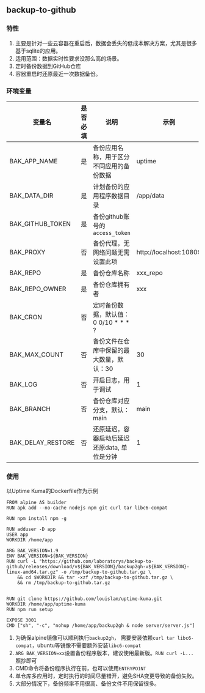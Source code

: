 ## backup-to-github
### 特性
1. 主要是针对一些云容器在重启后，数据会丢失的低成本解决方案，尤其是很多基于sqlite的应用。
2. 适用范围：数据实时性要求没那么高的场景。
3. 定时备份数据到GitHub仓库
4. 容器重启时还原最近一次数据备份。
### 环境变量
| 变量名               | 是否必填 | 说明                          | 示例                     |
|-------------------|------|-----------------------------|------------------------|
| BAK_APP_NAME      | 是    | 备份应用名称，用于区分不同应用的备份数据        | uptime                 |
| BAK_DATA_DIR      | 是    | 计划备份的应用程序数据目录               | /app/data              |
| BAK_GITHUB_TOKEN  | 是    | 备份github账号的`access_token`   |                        |
| BAK_PROXY         | 否    | 备份代理，无网络问题无需设置此项            | http://localhost:10809 |
| BAK_REPO          | 是    | 备份仓库名称                      | xxx_repo               |
| BAK_REPO_OWNER    | 是    | 备份仓库拥有者                     | xxx                    |
| BAK_CRON          | 否    | 定时备份数据，默认值：  0 0/10 * * * ? |                        |
| BAK_MAX_COUNT     | 否    | 备份文件在仓库中保留的最大数量，默认：30       | 30                     |
| BAK_LOG           | 否    | 开启日志，用于调试                   | 1                      |
| BAK_BRANCH        | 否    | 备份仓库对应分支，默认：main            | main                   |
| BAK_DELAY_RESTORE | 否    | 还原延迟，容器启动后延迟还原data, 单位是分钟   | 1                      |
### 使用
以Uptime Kuma的Dockerfile作为示例
```
FROM alpine AS builder
RUN apk add --no-cache nodejs npm git curl tar libc6-compat

RUN npm install npm -g

RUN adduser -D app
USER app
WORKDIR /home/app

ARG BAK_VERSION=1.9
ENV BAK_VERSION=${BAK_VERSION}
RUN curl -L "https://github.com/laboratorys/backup-to-github/releases/download/v${BAK_VERSION}/backup2gh-v${BAK_VERSION}-linux-amd64.tar.gz" -o /tmp/backup-to-github.tar.gz \
    && cd $WORKDIR && tar -xzf /tmp/backup-to-github.tar.gz \
    && rm /tmp/backup-to-github.tar.gz


RUN git clone https://github.com/louislam/uptime-kuma.git
WORKDIR /home/app/uptime-kuma
RUN npm run setup

EXPOSE 3001
CMD ["sh", "-c", "nohup /home/app/backup2gh & node server/server.js"]
```
1. 为确保alpine镜像可以顺利执行`backup2gh`， 需要安装依赖`curl tar libc6-compat`，ubuntu等镜像不需要额外安装`libc6-compat`
2. `ARG BAK_VERSION=xx`设置备份程序版本，建议使用最新版。`RUN curl -L...`照抄即可
3. CMD命令将备份程序执行在前，也可以使用`ENTRYPOINT`
4. 单仓库多应用时，定时执行的时间尽量错开，避免SHA变更导致的备份失败。
5. 大部分情况下，备份频率不用很高、备份文件不用保留很多。
